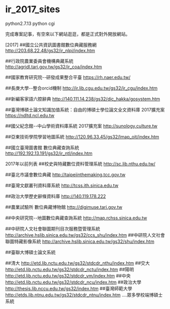 # ir_2017_sites
python2.7.13  python cgi

完成專案記事，有空來以下網站逛逛，都是正式對外開放網站。

[2017]
##國立公共資訊圖書館數位典藏服務網 
http://203.68.22.48/gs32/ir_nlpi/index.htm

##行政院農業委員會機構典藏系統
http://agridl.tari.gov.tw/gs32/ir_coa/index.htm

##國家教育研究院--研發成果整合平臺
https://rh.naer.edu.tw/

##長庚大學--整合orcid機制
http://ir.lib.cgu.edu.tw/gs32/ir_cgu/index.htm

##新編客家語六腔辭典
http://140.111.14.238/gs32/dic_hakka/gosystem.htm

##臺灣博碩士論文知識加值系統：自由的博碩士學位論文全文資料庫 2017擴充案
https://ndltd.ncl.edu.tw

##國父紀念館--中山學術資料庫系統 2017擴充案
http://sunology.culture.tw

##亞東技術學院學習地圖系統
http://120.96.33.45/gs32/lmap_oit/index.htm

##國立臺灣圖書館 數位典藏查詢系統
http://192.192.13.191/gs32/ir_ntl/index.htm


2017年以前列表
##校史與特藏數位資料管理系統
http://sc.lib.nthu.edu.tw/

##臺北市議會數位典藏
http://taipeiinthemaking.tcc.gov.tw

##臺灣文獻叢刊資料庫系統
http://tcss.ith.sinica.edu.tw

##政治大學歷史辭條資料庫
http://140.119.178.222

##農業試驗所 數位典藏博物館
http://digimuse.tari.gov.tw

##中央研究院--地圖數位典藏查詢系統
http://map.rchss.sinica.edu.tw

##中研院人文社會聯圖期刊目次服務暨管理系統
http://archive.hslib.sinica.edu.tw/gs32/ccs_shu/index.htm
##中研院人文社會聯圖特藏影像系統
http://archive.hslib.sinica.edu.tw/gs32/shu/index.htm

##臺聯大博碩士論文系統

##清大
http://etd.lib.nctu.edu.tw/gs32/stdcdr_nthu/index.htm
##交大
http://etd.lib.nctu.edu.tw/gs32/stdcdr_nctu/index.htm
##陽明
http://etd.lib.nctu.edu.tw/gs32/stdcdr_ym/index.htm
##中央
http://etd.lib.nctu.edu.tw/gs32/stdcdr_ncu/index.htm
##政治大學
http://thesis.lib.nccu.edu.tw/gs32/index.htm
##臺灣師範大學
http://etds.lib.ntnu.edu.tw/gs32/stdcdr_ntnu/index.htm
....眾多學校端博碩士系統













